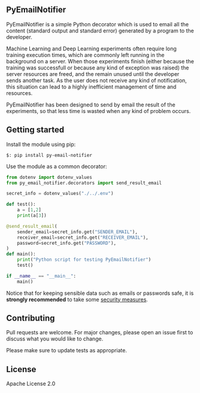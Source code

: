 
## PyEmailNotifier

PyEmailNotifier is a simple Python decorator which is used to email all the content (standard output and standard error) generated by a program to the developer.

Machine Learning and Deep Learning experiments often require long training execution times, which are commonly left running in the background on a server. When those experiments finish (either because the training was successfull or because any kind of exception was raised) the server resources are freed, and the remain unused until the developer sends another task. As the user does not receive any kind of notification, this situation can lead to a highly inefficient management of time and resources.

PyEmailNotifier has been designed to send by email the result of the experiments, so that less time is wasted when any kind of problem occurs.

## Getting started

Install the module using pip:

```shell
$: pip install py-email-notifier
```

Use the module as a common decorator:

```python
from dotenv import dotenv_values
from py_email_notifier.decorators import send_result_email

secret_info = dotenv_values("./../.env")

def test():
    a = [1,2]
    print(a[3])

@send_result_email(
    sender_email=secret_info.get("SENDER_EMAIL"),
    receiver_email=secret_info.get("RECEIVER_EMAIL"),
    password=secret_info.get("PASSWORD"),
)
def main():
    print("Python script for testing PyEmailNotifier")
    test()

if __name__ == "__main__":
    main()
```

Notice that for keeping sensible data such as emails or passwords safe, it is **strongly recommended** to take some [security measures](https://blog.gitguardian.com/how-to-handle-secrets-in-python/).

## Contributing

Pull requests are welcome. For major changes, please open an issue first to discuss what you would like to change.

Please make sure to update tests as appropriate.

## License

Apache License 2.0